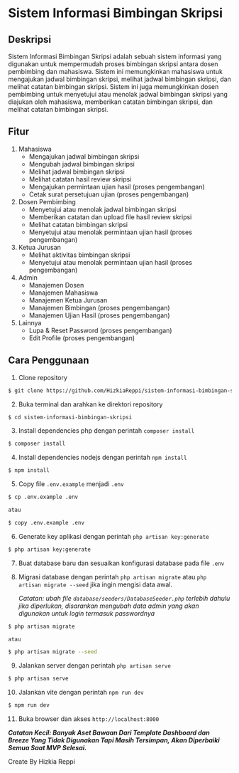 # Sistem Informasi Bimbingan Skripsi

## Deskripsi

Sistem Informasi Bimbingan Skripsi adalah sebuah sistem informasi yang digunakan untuk mempermudah proses bimbingan skripsi antara dosen pembimbing dan mahasiswa. Sistem ini memungkinkan mahasiswa untuk mengajukan jadwal bimbingan skripsi, melihat jadwal bimbingan skripsi, dan melihat catatan bimbingan skripsi. Sistem ini juga memungkinkan dosen pembimbing untuk menyetujui atau menolak jadwal bimbingan skripsi yang diajukan oleh mahasiswa, memberikan catatan bimbingan skripsi, dan melihat catatan bimbingan skripsi.

## Fitur

1. Mahasiswa
    - Mengajukan jadwal bimbingan skripsi
    - Mengubah jadwal bimbingan skripsi
    - Melihat jadwal bimbingan skripsi
    - Melihat catatan hasil review skripsi
    - Mengajukan permintaan ujian hasil (proses pengembangan)
    - Cetak surat persetujuan ujian (proses pengembangan)
2. Dosen Pembimbing
    - Menyetujui atau menolak jadwal bimbingan skripsi
    - Memberikan catatan dan upload file hasil review skripsi
    - Melihat catatan bimbingan skripsi
    - Menyetujui atau menolak permintaan ujian hasil (proses pengembangan)
3. Ketua Jurusan
    - Melihat aktivitas bimbingan skripsi
    - Menyetujui atau menolak permintaan ujian hasil (proses pengembangan)
4. Admin
    - Manajemen Dosen
    - Manajemen Mahasiswa
    - Manajemen Ketua Jurusan
    - Manajemen Bimbingan (proses pengembangan)
    - Manajemen Ujian Hasil (proses pengembangan)
5. Lainnya
    - Lupa & Reset Password (proses pengembangan)
    - Edit Profile (proses pengembangan)

## Cara Penggunaan

1. Clone repository

```bash
$ git clone https://github.com/HizkiaReppi/sistem-informasi-bimbingan-skripsi.git
```

2. Buka terminal dan arahkan ke direktori repository

```bash
$ cd sistem-informasi-bimbingan-skripsi
```

3. Install dependencies php dengan perintah `composer install`

```bash
$ composer install
```

4. Install dependencies nodejs dengan perintah `npm install`

```bash
$ npm install
```

5. Copy file `.env.example` menjadi `.env`

```bash
$ cp .env.example .env

atau

$ copy .env.example .env
```

6. Generate key aplikasi dengan perintah `php artisan key:generate`

```bash
$ php artisan key:generate
```

7. Buat database baru dan sesuaikan konfigurasi database pada file `.env`

8. Migrasi database dengan perintah `php artisan migrate` atau `php artisan migrate --seed` jika ingin mengisi data awal.

    _Catatan: ubah file `database/seeders/DatabaseSeeder.php` terlebih dahulu jika diperlukan, disarankan mengubah data admin yang akan digunakan untuk login termasuk passwordnya_

```bash
$ php artisan migrate

atau

$ php artisan migrate --seed
```

9. Jalankan server dengan perintah `php artisan serve`

```bash
$ php artisan serve
```

10. Jalankan vite dengan perintah `npm run dev`

```bash
$ npm run dev
```

11. Buka browser dan akses `http://localhost:8000`

_***Catatan Kecil: Banyak Aset Bawaan Dari Template Dashboard dan Breeze Yang Tidak Digunakan Tapi Masih Tersimpan, Akan Diperbaiki Semua Saat MVP Selesai.***_

Create By Hizkia Reppi

